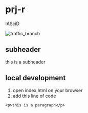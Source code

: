 # prj-r
IASciD

![traffic_branch](https://github.com/Aeidle/prj-r/blob/main/.github/workflows/main.yml)

subheader
---------

this is a subheader

local development
-----------------

1. open index.html on your browser
2. add this line of code
```
<p>this is a paragraph</p>
```
